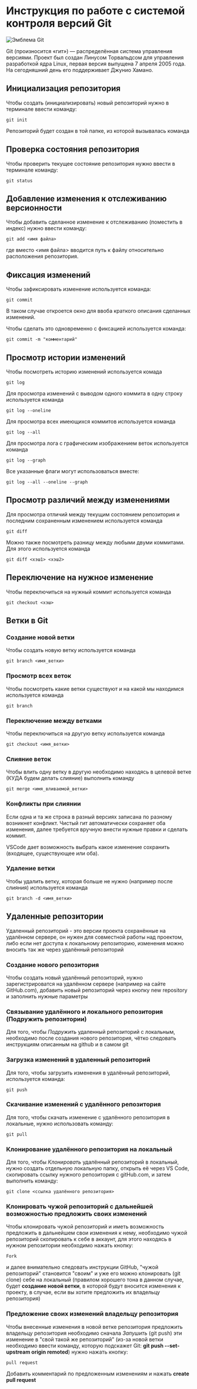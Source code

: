# **Инструкция по работе с системой контроля версий Git**

![Эмблема Git](git.jpg)

Git (произносится «гит») — распределённая система управления версиями. Проект был создан Линусом Торвальдсом для управления разработкой ядра Linux, первая версия выпущена 7 апреля 2005 года. На сегодняшний день его поддерживает Джунио Хамано.

## Инициализация репозитория

Чтобы создать (инициализировать) новый репозиторий нужно в терминале ввести команду:

    git init

Репозиторий будет создан в той папке, из которой вызывалась команда

## Проверка состояния репозитория

Чтобы проверить текущее состояние репозитория нужно ввести в терминале команду:

    git status

## Добавление изменения к отслеживанию версионности

Чтобы добавить сделанное изменение к отслеживанию (поместить в индекс) нужно ввести команду:

    git add <имя файла>

где вместо <имя файла> вводится путь к файлу относительно расположения репозитория.

## Фиксация изменений

Чтобы зафиксировать изменение используется команда:

    git commit

В таком случае откроется окно для ввоба краткого описания сделанных изменений.

Чтобы сделать это одновременно с фиксацией используется команда:

    git commit -m "комментарий"

## Просмотр истории изменений

Чтобы посмотреть историю изменений используется комада

    git log

Для просмотра изменений с выводом одного коммита в одну строку используется команда

    git log --oneline

Для просмотра всех имеющихся коммитов используется команда

    git log --all

Для просмотра лога с графическим изображением веток используется команда

    git log --graph

Все указанные флаги могут использоваться вместе:

    git log --all --oneline --graph

## Просмотр различий между изменениями

Для просмотра отличий между текущим состоянием репозитория и последним сохраненным изменением используется команда

    git diff

Можно также посмотреть разницу между любыми двуми коммитами. Для этого используется команда

    git diff <хэш1> <хэш2>

## Переключение на нужное изменение

Чтобы переключиться на нужный коммит используется команда

    git checkout <хэш>

## Ветки в Git

### Создание новой ветки

Чтобы создать новую ветку используется команда

    git branch <имя_ветки>

### Просмотр всех веток

Чтобы посмотреть какие ветки существуют и на какой мы находимся используется команда

    git branch

### Переключение между ветками

Чтобы переключиться на другую ветку используется команда

    git checkout <имя_ветки>

### Слияние веток

Чтобы влить одну ветку в другую необходимо находясь в целевой ветке (КУДА будем делать слияние) выполнить команду

    git merge <имя_вливаемой_ветки>

### Конфликты при слиянии

Если одна и та же строка в разный версиях записана по разному возникнет конфликт.
Чистый гит автоматически сохраняет оба изменения, далее требуется вручную внести нужные правки и сделать коммит.

VSСode дает возможность выбрать какое изменение сохранить (входящее, существующее или оба).

### Удаление ветки

Чтобы удалить ветку, которая больше не нужно (например после слияния) используется команда

    git branch -d <имя_ветки>

## Удаленные репозитории

Удаленный репозиторий - это версии проекта сохранённые на удалённом сервере, он нужен для совместной работы над проектом, либо если нет доступа к локальному репозиторию, изменения можно вносить так же через удалённый репозиторий

### Создание нового репозитория

Чтобы создать новый удалённый репозиторий, нужно зарегистрироватся на удалённом сервере (например на сайте GitHub.com), добавить новый репозиторий через кнопку new repository и заполнить нужные параметры

### Связывание удалённого и локального репозитория (Подружить репозитории)

Для того, чтобы *Подружить* удаленный репозиторий с локальным, необходимо после создания нового репозитория, чётко следовать инструкциям описанным на github и в самом git

### Загрузка изменений в удаленный репозиторий

Для того, чтобы загрузить изменения в удалённый репозиторий, используется команда:

    git push

### Скачивание изменений с удалённого репозитория

Для того, чтобы скачать изменение с удалённого репозитория в локальные, нужно использовать команду:

    git pull

### Клонирование удалённого репозитория на локальный

Для того, чтобы *Клонировать* удалённый репозиторий в локальный, нужно создать отдельную локальную папку, открыть её через VS Code, скопировать ссылку нужного репозитория с gitHub.com, и затем выполнить команду:

    git clone <ссылка удалённого репозитория>

### Клонировать чужой репозиторий с дальнейшей возможностью предложить своих изменений

Чтобы клонировать чужой репозиторий и иметь возможность предложить в дальнейшем свои изменения к нему, необходимо чужой репозиторий скопировать к себе в аккаунт, для этого находясь в нужном репозитории необходимо нажать кнопку:

    Fork

и далее внимательно следовать инструкции GitHub, "чужой репозиторий" становится "своим" и уже его можно клонировать (git clone) себе на локальный (правилом хорошего тона в данном случае, будет **создание новой ветки**, в которой будут вносится изменения к проекту, в случае, если вы хотите предложить их владельцу репозитория)

### Предложение своих изменений владельцу репозитория

Чтобы внесенные изменения в новой ветке репозитория предложить владельцу репозитория необходимо сначала *Запушить* (git push) эти изменение в "свой такой же репозиторий" (из-за новой ветки необходимо ввести команду, которую подскажет Git: **git push --set-upstream origin remoted**) нужно нажать кнопку:

    pull request

Добавить комментарий по предложенным изменениям и нажать **create pull request**

